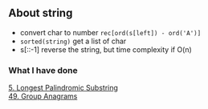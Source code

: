 ## About string
* convert char to number `rec[ord(s[left]) - ord('A')]`
* `sorted(string)` get a list of char
* s[::-1] reverse the string, but time complexity if O(n)

### What I have done
[5. Longest Palindromic Substring](https://leetcode.com/problems/longest-palindromic-substring/description/)  
[49. Group Anagrams](https://leetcode.com/problems/group-anagrams/)